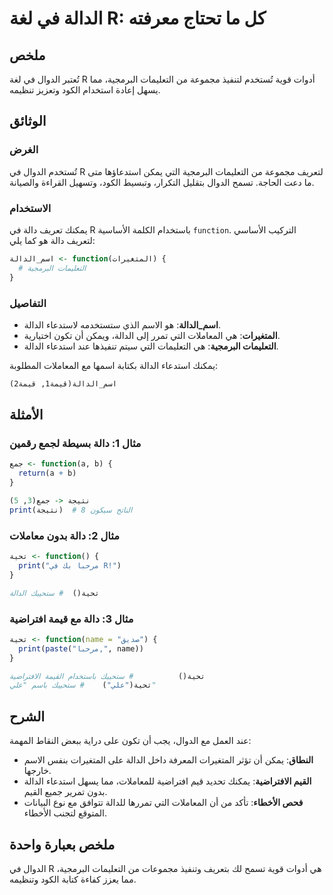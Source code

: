 <!--
Meta Description: # الدالة في لغة R: كل ما تحتاج معرفته ## ملخص تُعتبر الدوال في لغة R أدوات قوية تُستخدم لتنفيذ مجموعة من التعليمات البرمجية، مما يسهل إعادة استخدام ال...
Meta Keywords: الدالة, التعليمات, الدوال, البرمجية, دالة
-->

# الدالة في لغة R: كل ما تحتاج معرفته

## ملخص 
تُعتبر الدوال في لغة R أدوات قوية تُستخدم لتنفيذ مجموعة من التعليمات البرمجية، مما يسهل إعادة استخدام الكود وتعزيز تنظيمه.

## الوثائق 
### الغرض
تُستخدم الدوال في R لتعريف مجموعة من التعليمات البرمجية التي يمكن استدعاؤها متى ما دعت الحاجة. تسمح الدوال بتقليل التكرار، وتبسيط الكود، وتسهيل القراءة والصيانة.

### الاستخدام
يمكنك تعريف دالة في R باستخدام الكلمة الأساسية `function`. التركيب الأساسي لتعريف دالة هو كما يلي:

```r
اسم_الدالة <- function(المتغيرات) {
  # التعليمات البرمجية
}
```

### التفاصيل
- **اسم_الدالة**: هو الاسم الذي ستستخدمه لاستدعاء الدالة.
- **المتغيرات**: هي المعاملات التي تمرر إلى الدالة، ويمكن أن تكون اختيارية.
- **التعليمات البرمجية**: هي التعليمات التي سيتم تنفيذها عند استدعاء الدالة.

يمكنك استدعاء الدالة بكتابة اسمها مع المعاملات المطلوبة:

```r
اسم_الدالة(قيمة1, قيمة2)
```

## الأمثلة
### مثال 1: دالة بسيطة لجمع رقمين
```r
جمع <- function(a, b) {
  return(a + b)
}

نتيجة <- جمع(3, 5)
print(نتيجة)  # الناتج سيكون 8
```

### مثال 2: دالة بدون معاملات
```r
تحية <- function() {
  print("مرحبا بك في R!")
}

تحية()  # ستحييك الدالة
```

### مثال 3: دالة مع قيمة افتراضية
```r
تحية <- function(name = "صديق") {
  print(paste("مرحبا,", name))
}

تحية()          # ستحييك باستخدام القيمة الافتراضية
تحية("علي")    # ستحييك باسم "علي"
```

## الشرح
عند العمل مع الدوال، يجب أن تكون على دراية ببعض النقاط المهمة:
- **النطاق**: يمكن أن تؤثر المتغيرات المعرفة داخل الدالة على المتغيرات بنفس الاسم خارجها. 
- **القيم الافتراضية**: يمكنك تحديد قيم افتراضية للمعاملات، مما يسهل استدعاء الدالة بدون تمرير جميع القيم.
- **فحص الأخطاء**: تأكد من أن المعاملات التي تمررها للدالة تتوافق مع نوع البيانات المتوقع لتجنب الأخطاء.

## ملخص بعبارة واحدة
الدوال في R هي أدوات قوية تسمح لك بتعريف وتنفيذ مجموعات من التعليمات البرمجية، مما يعزز كفاءة كتابة الكود وتنظيمه.